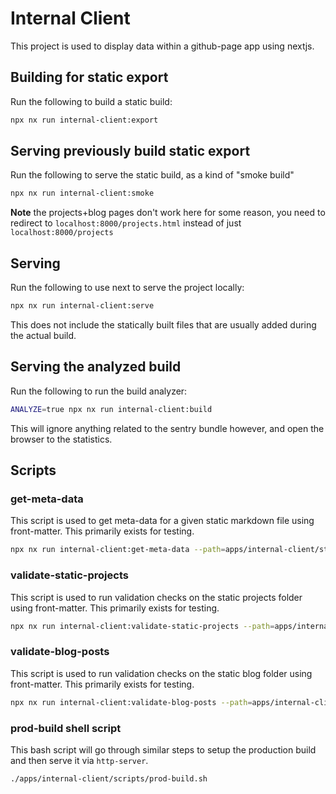 # Internal Client

This project is used to display data within a github-page app using nextjs.

<!-- whitespace change to trigger build -->

## Building for static export

Run the following to build a static build:

```bash
npx nx run internal-client:export
```

## Serving previously build static export

Run the following to serve the static build, as a kind of "smoke build"

```bash
npx nx run internal-client:smoke
```

**Note** the projects+blog pages don't work here for some reason, you need to redirect to
`localhost:8000/projects.html` instead of just `localhost:8000/projects`

## Serving

Run the following to use next to serve the project locally:

```bash
npx nx run internal-client:serve
```

This does not include the statically built files that are usually added during the actual build.

## Serving the analyzed build

Run the following to run the build analyzer:

```bash
ANALYZE=true npx nx run internal-client:build
```

This will ignore anything related to the sentry bundle however, and open the browser
to the statistics.

## Scripts

### get-meta-data

This script is used to get meta-data for a given static markdown file using
front-matter. This primarily exists for testing.

```bash
npx nx run internal-client:get-meta-data --path=apps/internal-client/static/projects/fcc-calculator.md
```

### validate-static-projects

This script is used to run validation checks on the static
projects folder using front-matter. This primarily exists for testing.

```bash
npx nx run internal-client:validate-static-projects --path=apps/internal-client/static/projects/
```

### validate-blog-posts

This script is used to run validation checks on the static
blog folder using front-matter. This primarily exists for testing.

```bash
npx nx run internal-client:validate-blog-posts --path=apps/internal-client/static/blog/
```

### prod-build shell script

This bash script will go through similar steps to setup the production build and then serve it via `http-server`.

```bash
./apps/internal-client/scripts/prod-build.sh
```
